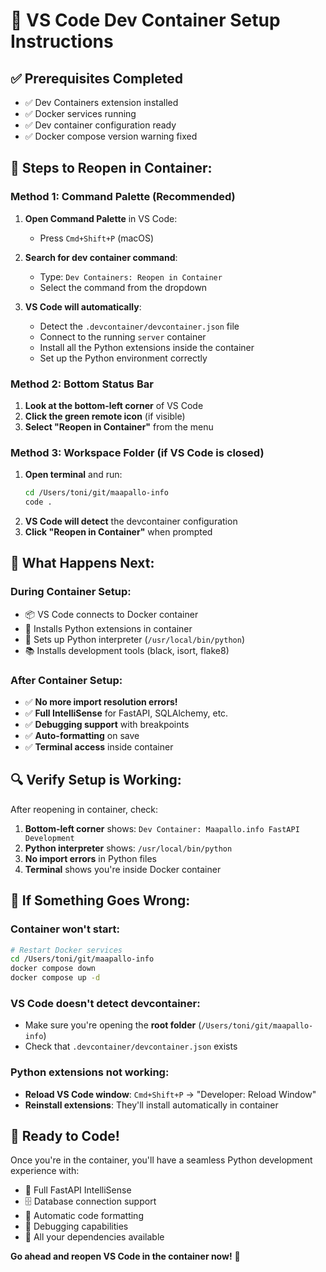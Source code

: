 # 🚀 VS Code Dev Container Setup Instructions

## ✅ Prerequisites Completed
- ✅ Dev Containers extension installed
- ✅ Docker services running
- ✅ Dev container configuration ready
- ✅ Docker compose version warning fixed

## 🎯 **Steps to Reopen in Container:**

### Method 1: Command Palette (Recommended)
1. **Open Command Palette** in VS Code:
   - Press `Cmd+Shift+P` (macOS)
   
2. **Search for dev container command**:
   - Type: `Dev Containers: Reopen in Container`
   - Select the command from the dropdown

3. **VS Code will automatically**:
   - Detect the `.devcontainer/devcontainer.json` file
   - Connect to the running `server` container
   - Install all the Python extensions inside the container
   - Set up the Python environment correctly

### Method 2: Bottom Status Bar
1. **Look at the bottom-left corner** of VS Code
2. **Click the green remote icon** (if visible)
3. **Select "Reopen in Container"** from the menu

### Method 3: Workspace Folder (if VS Code is closed)
1. **Open terminal** and run:
   ```bash
   cd /Users/toni/git/maapallo-info
   code .
   ```
2. **VS Code will detect** the devcontainer configuration
3. **Click "Reopen in Container"** when prompted

## 🎉 **What Happens Next:**

### During Container Setup:
- 📦 VS Code connects to Docker container
- 🔧 Installs Python extensions in container
- 🐍 Sets up Python interpreter (`/usr/local/bin/python`)
- 📚 Installs development tools (black, isort, flake8)

### After Container Setup:
- ✅ **No more import resolution errors!**
- ✅ **Full IntelliSense** for FastAPI, SQLAlchemy, etc.
- ✅ **Debugging support** with breakpoints
- ✅ **Auto-formatting** on save
- ✅ **Terminal access** inside container

## 🔍 **Verify Setup is Working:**

After reopening in container, check:

1. **Bottom-left corner** shows: `Dev Container: Maapallo.info FastAPI Development`
2. **Python interpreter** shows: `/usr/local/bin/python`
3. **No import errors** in Python files
4. **Terminal** shows you're inside Docker container

## 🚨 **If Something Goes Wrong:**

### Container won't start:
```bash
# Restart Docker services
cd /Users/toni/git/maapallo-info
docker compose down
docker compose up -d
```

### VS Code doesn't detect devcontainer:
- Make sure you're opening the **root folder** (`/Users/toni/git/maapallo-info`)
- Check that `.devcontainer/devcontainer.json` exists

### Python extensions not working:
- **Reload VS Code window**: `Cmd+Shift+P` → "Developer: Reload Window"
- **Reinstall extensions**: They'll install automatically in container

## 🎯 **Ready to Code!**

Once you're in the container, you'll have a seamless Python development experience with:
- 🐍 Full FastAPI IntelliSense
- 🗄️ Database connection support  
- 🔧 Automatic code formatting
- 🐛 Debugging capabilities
- 📡 All your dependencies available

**Go ahead and reopen VS Code in the container now!** 🚀
